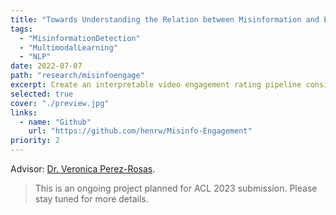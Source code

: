 ```yaml
---
title: "Towards Understanding the Relation between Misinformation and Engagement"
tags:
  - "MisinformationDetection"
  - "MultimodalLearning"
  - "NLP"
date: 2022-07-07
path: "research/misinfoengage"
excerpt: Create an interpretable video engagement rating pipeline consisting of multimodal data preprocessing, feature extraction with time alignment, and a special early fusion model; analyze the relation between misinformation and engagement.
selected: true
cover: "./preview.jpg"
links:
  - name: "Github"
    url: "https://github.com/henrw/Misinfo-Engagement"
priority: 2
---
```

Advisor: [Dr. Veronica Perez-Rosas](https://vrncapr.engin.umich.edu/).

> This is an ongoing project planned for ACL 2023 submission. Please stay tuned for more details.
